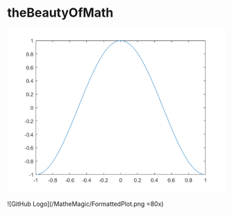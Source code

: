 # theBeautyOfMath

![GitHub Logo](/MatheMagic/SimplePlot.png)



![GitHub Logo](/MatheMagic/FormattedPlot.png =80x)
